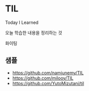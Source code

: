 # TIL

Today I Learned

오늘 학습한 내용을 정리하는 것

화이팅


## 샘플
- https://github.com/namjunemy/TIL
- https://github.com/milooy/TIL
- https://github.com/YutoMizutani/til
